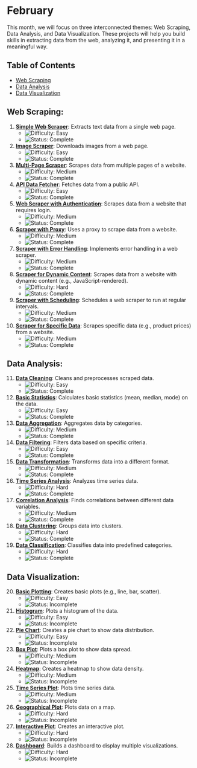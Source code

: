 # February

This month, we will focus on three interconnected themes: Web Scraping, Data Analysis, and Data Visualization. These projects will help you build skills in extracting data from the web, analyzing it, and presenting it in a meaningful way.

## Table of Contents

- [Web Scraping](#web-scraping)
- [Data Analysis](#data-analysis)
- [Data Visualization](#data-visualization)

## Web Scraping:

1. **[Simple Web Scraper](./0_Web-Scraping/Day01_SimpleWebScraper/)**: Extracts text data from a single web page.
   - ![Difficulty: Easy](https://img.shields.io/badge/Difficulty-Easy-brightgreen)
   - ![Status: Complete](https://img.shields.io/badge/Status-Complete-blue)
2. **[Image Scraper](./0_Web-Scraping/Day02_ImageScraper/)**: Downloads images from a web page.
   - ![Difficulty: Easy](https://img.shields.io/badge/Difficulty-Easy-brightgreen)
   - ![Status: Complete](https://img.shields.io/badge/Status-Complete-blue)
3. **[Multi-Page Scraper](./0_Web-Scraping/Day03_MultiPageScraper/)**: Scrapes data from multiple pages of a website.
   - ![Difficulty: Medium](https://img.shields.io/badge/Difficulty-Medium-yellow)
   - ![Status: Complete](https://img.shields.io/badge/Status-Complete-blue)
4. **[API Data Fetcher](./0_Web-Scraping/Day04_APIDataFetcher/)**: Fetches data from a public API.
   - ![Difficulty: Easy](https://img.shields.io/badge/Difficulty-Easy-brightgreen)
   - ![Status: Complete](https://img.shields.io/badge/Status-Complete-blue)
5. **[Web Scraper with Authentication](./0_Web-Scraping/Day05_AuthenticatedScraper/)**: Scrapes data from a website that requires login.
   - ![Difficulty: Medium](https://img.shields.io/badge/Difficulty-Medium-yellow)
   - ![Status: Complete](https://img.shields.io/badge/Status-Complete-blue)
6. **[Scraper with Proxy](./0_Web-Scraping/Day06_ProxyScraper/)**: Uses a proxy to scrape data from a website.
   - ![Difficulty: Medium](https://img.shields.io/badge/Difficulty-Medium-yellow)
   - ![Status: Complete](https://img.shields.io/badge/Status-Complete-blue)
7. **[Scraper with Error Handling](./0_Web-Scraping/Day07_ErrorHandlingScraper/)**: Implements error handling in a web scraper.
   - ![Difficulty: Medium](https://img.shields.io/badge/Difficulty-Medium-yellow)
   - ![Status: Complete](https://img.shields.io/badge/Status-Complete-blue)
8. **[Scraper for Dynamic Content](./0_Web-Scraping/Day08_DynamicContentScraper/)**: Scrapes data from a website with dynamic content (e.g., JavaScript-rendered).
   - ![Difficulty: Hard](https://img.shields.io/badge/Difficulty-Hard-red)
   - ![Status: Complete](https://img.shields.io/badge/Status-Complete-blue)
9. **[Scraper with Scheduling](./0_Web-Scraping/Day09_ScheduledScraper/)**: Schedules a web scraper to run at regular intervals.
   - ![Difficulty: Medium](https://img.shields.io/badge/Difficulty-Medium-yellow)
   - ![Status: Complete](https://img.shields.io/badge/Status-Complete-blue)
10. **[Scraper for Specific Data](./0_Web-Scraping/Day10_SpecificDataScraper/)**: Scrapes specific data (e.g., product prices) from a website.
    - ![Difficulty: Medium](https://img.shields.io/badge/Difficulty-Medium-yellow)
    - ![Status: Complete](https://img.shields.io/badge/Status-Complete-blue)

## Data Analysis:

11. **[Data Cleaning](./1_Data-Analysis/Day11_DataCleaning/)**: Cleans and preprocesses scraped data.
    - ![Difficulty: Easy](https://img.shields.io/badge/Difficulty-Easy-brightgreen)
    - ![Status: Complete](https://img.shields.io/badge/Status-Complete-blue)
12. **[Basic Statistics](./1_Data-Analysis/Day12_BasicStatistics/)**: Calculates basic statistics (mean, median, mode) on the data.
    - ![Difficulty: Easy](https://img.shields.io/badge/Difficulty-Easy-brightgreen)
    - ![Status: Complete](https://img.shields.io/badge/Status-Complete-blue)
13. **[Data Aggregation](./1_Data-Analysis/Day13_DataAggregation/)**: Aggregates data by categories.
    - ![Difficulty: Medium](https://img.shields.io/badge/Difficulty-Medium-yellow)
    - ![Status: Complete](https://img.shields.io/badge/Status-Complete-blue)
14. **[Data Filtering](./1_Data-Analysis/Day14_DataFiltering/)**: Filters data based on specific criteria.
    - ![Difficulty: Easy](https://img.shields.io/badge/Difficulty-Easy-brightgreen)
    - ![Status: Complete](https://img.shields.io/badge/Status-Complete-blue)
15. **[Data Transformation](./1_Data-Analysis/Day15_DataTransformation/)**: Transforms data into a different format.
    - ![Difficulty: Medium](https://img.shields.io/badge/Difficulty-Medium-yellow)
    - ![Status: Complete](https://img.shields.io/badge/Status-Complete-blue)
16. **[Time Series Analysis](./1_Data-Analysis/Day16_TimeSeriesAnalysis/)**: Analyzes time series data.
    - ![Difficulty: Hard](https://img.shields.io/badge/Difficulty-Hard-red)
    - ![Status: Complete](https://img.shields.io/badge/Status-Complete-blue)
17. **[Correlation Analysis](./1_Data-Analysis/Day17_CorrelationAnalysis/)**: Finds correlations between different data variables.
    - ![Difficulty: Medium](https://img.shields.io/badge/Difficulty-Medium-yellow)
    - ![Status: Complete](https://img.shields.io/badge/Status-Complete-blue)
18. **[Data Clustering](./1_Data-Analysis/Day18_DataClustering/)**: Groups data into clusters.
    - ![Difficulty: Hard](https://img.shields.io/badge/Difficulty-Hard-red)
    - ![Status: Complete](https://img.shields.io/badge/Status-Complete-blue)
19. **[Data Classification](./1_Data-Analysis/Day19_DataClassification/)**: Classifies data into predefined categories.
    - ![Difficulty: Hard](https://img.shields.io/badge/Difficulty-Hard-red)
    - ![Status: Complete](https://img.shields.io/badge/Status-Complete-blue)

## Data Visualization:

20. **[Basic Plotting](./2_Data-Visualization/Day20_BasicPlotting/)**: Creates basic plots (e.g., line, bar, scatter).
    - ![Difficulty: Easy](https://img.shields.io/badge/Difficulty-Easy-brightgreen)
    - ![Status: Incomplete](https://img.shields.io/badge/Status-Incomplete-red)
21. **[Histogram](./2_Data-Visualization/Day21_Histogram/)**: Plots a histogram of the data.
    - ![Difficulty: Easy](https://img.shields.io/badge/Difficulty-Easy-brightgreen)
    - ![Status: Incomplete](https://img.shields.io/badge/Status-Incomplete-red)
22. **[Pie Chart](./2_Data-Visualization/Day22_PieChart/)**: Creates a pie chart to show data distribution.
    - ![Difficulty: Easy](https://img.shields.io/badge/Difficulty-Easy-brightgreen)
    - ![Status: Incomplete](https://img.shields.io/badge/Status-Incomplete-red)
23. **[Box Plot](./2_Data-Visualization/Day23_BoxPlot/)**: Plots a box plot to show data spread.
    - ![Difficulty: Medium](https://img.shields.io/badge/Difficulty-Medium-yellow)
    - ![Status: Incomplete](https://img.shields.io/badge/Status-Incomplete-red)
24. **[Heatmap](./2_Data-Visualization/Day24_Heatmap/)**: Creates a heatmap to show data density.
    - ![Difficulty: Medium](https://img.shields.io/badge/Difficulty-Medium-yellow)
    - ![Status: Incomplete](https://img.shields.io/badge/Status-Incomplete-red)
25. **[Time Series Plot](./2_Data-Visualization/Day25_TimeSeriesPlot/)**: Plots time series data.
    - ![Difficulty: Medium](https://img.shields.io/badge/Difficulty-Medium-yellow)
    - ![Status: Incomplete](https://img.shields.io/badge/Status-Incomplete-red)
26. **[Geographical Plot](./2_Data-Visualization/Day26_GeographicalPlot/)**: Plots data on a map.
    - ![Difficulty: Hard](https://img.shields.io/badge/Difficulty-Hard-red)
    - ![Status: Incomplete](https://img.shields.io/badge/Status-Incomplete-red)
27. **[Interactive Plot](./2_Data-Visualization/Day27_InteractivePlot/)**: Creates an interactive plot.
    - ![Difficulty: Hard](https://img.shields.io/badge/Difficulty-Hard-red)
    - ![Status: Incomplete](https://img.shields.io/badge/Status-Incomplete-red)
28. **[Dashboard](./2_Data-Visualization/Day28_Dashboard/)**: Builds a dashboard to display multiple visualizations.
    - ![Difficulty: Hard](https://img.shields.io/badge/Difficulty-Hard-red)
    - ![Status: Incomplete](https://img.shields.io/badge/Status-Incomplete-red)
